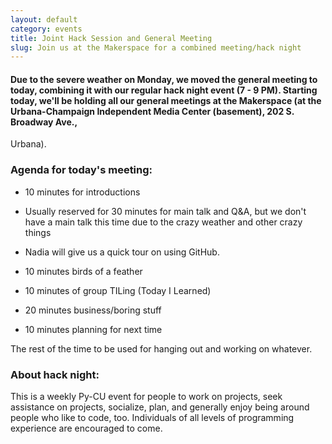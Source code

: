 ```yaml
---
layout: default
category: events
title: Joint Hack Session and General Meeting
slug: Join us at the Makerspace for a combined meeting/hack night
---
```


#### Due to the severe weather on Monday, we moved the general meeting to today, combining it with our regular hack night event (7 - 9 PM).  Starting today, we'll be holding all our general meetings at the Makerspace (at the Urbana-Champaign Independent Media Center (basement), 202 S. Broadway Ave.,
Urbana).

### Agenda for today's meeting:

* 10 minutes for introductions

* Usually reserved for 30 minutes for main talk and Q&A, but we don't have a main talk this time due to the crazy weather and other crazy things

* Nadia will give us a quick tour on using GitHub.

* 10 minutes birds of a feather 

* 10 minutes of group TILing (Today I Learned)

* 20 minutes business/boring stuff

* 10 minutes planning for next time

The rest of the time to be used for hanging out and working on whatever.

### About hack night:
This is a weekly Py-CU event for people to work on projects, seek assistance on
projects, socialize, plan, and generally enjoy being around people who like to
code, too. Individuals of all levels of programming experience are encouraged
to come.
